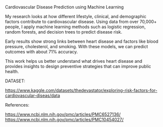 Cardiovascular Disease Prediction using Machine Learning

My research looks at how different lifestyle, clinical, and demographic factors contribute to cardiovascular disease. Using data from over 70,000+ people, I apply machine learning methods such as logistic regression, random forests, and decision trees to predict disease risk.

Early results show strong links between heart disease and factors like blood pressure, cholesterol, and smoking. With these models, we can predict outcomes with about 71% accuracy.

This work helps us better understand what drives heart disease and provides insights to design preventive strategies that can improve public health.

DATASET:

https://www.kaggle.com/datasets/thedevastator/exploring-risk-factors-for-cardiovascular-diseas/data

References:

https://www.ncbi.nlm.nih.gov/pmc/articles/PMC6527136/ 
https://www.ncbi.nlm.nih.gov/pmc/articles/PMC10454027/
